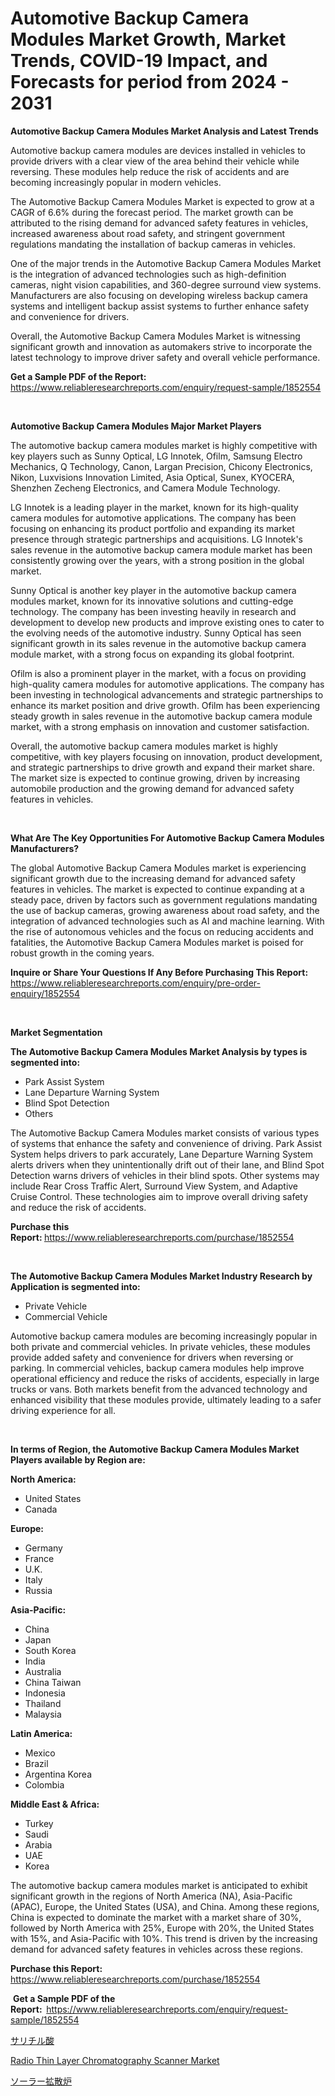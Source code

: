 <p><h1>Automotive Backup Camera Modules Market Growth, Market Trends, COVID-19 Impact, and Forecasts for period from 2024 - 2031</h1></p><p><strong>Automotive Backup Camera Modules Market Analysis and Latest Trends</strong></p>
<p><p>Automotive backup camera modules are devices installed in vehicles to provide drivers with a clear view of the area behind their vehicle while reversing. These modules help reduce the risk of accidents and are becoming increasingly popular in modern vehicles.</p><p>The Automotive Backup Camera Modules Market is expected to grow at a CAGR of 6.6% during the forecast period. The market growth can be attributed to the rising demand for advanced safety features in vehicles, increased awareness about road safety, and stringent government regulations mandating the installation of backup cameras in vehicles.</p><p>One of the major trends in the Automotive Backup Camera Modules Market is the integration of advanced technologies such as high-definition cameras, night vision capabilities, and 360-degree surround view systems. Manufacturers are also focusing on developing wireless backup camera systems and intelligent backup assist systems to further enhance safety and convenience for drivers.</p><p>Overall, the Automotive Backup Camera Modules Market is witnessing significant growth and innovation as automakers strive to incorporate the latest technology to improve driver safety and overall vehicle performance.</p></p>
<p><strong>Get a Sample PDF of the Report:&nbsp;</strong> <a href="https://www.reliableresearchreports.com/enquiry/request-sample/1852554">https://www.reliableresearchreports.com/enquiry/request-sample/1852554</a></p>
<p>&nbsp;</p>
<p><strong>Automotive Backup Camera Modules Major Market Players</strong></p>
<p><p>The automotive backup camera modules market is highly competitive with key players such as Sunny Optical, LG Innotek, Ofilm, Samsung Electro Mechanics, Q Technology, Canon, Largan Precision, Chicony Electronics, Nikon, Luxvisions Innovation Limited, Asia Optical, Sunex, KYOCERA, Shenzhen Zecheng Electronics, and Camera Module Technology. </p><p>LG Innotek is a leading player in the market, known for its high-quality camera modules for automotive applications. The company has been focusing on enhancing its product portfolio and expanding its market presence through strategic partnerships and acquisitions. LG Innotek's sales revenue in the automotive backup camera module market has been consistently growing over the years, with a strong position in the global market.</p><p>Sunny Optical is another key player in the automotive backup camera modules market, known for its innovative solutions and cutting-edge technology. The company has been investing heavily in research and development to develop new products and improve existing ones to cater to the evolving needs of the automotive industry. Sunny Optical has seen significant growth in its sales revenue in the automotive backup camera module market, with a strong focus on expanding its global footprint.</p><p>Ofilm is also a prominent player in the market, with a focus on providing high-quality camera modules for automotive applications. The company has been investing in technological advancements and strategic partnerships to enhance its market position and drive growth. Ofilm has been experiencing steady growth in sales revenue in the automotive backup camera module market, with a strong emphasis on innovation and customer satisfaction.</p><p>Overall, the automotive backup camera modules market is highly competitive, with key players focusing on innovation, product development, and strategic partnerships to drive growth and expand their market share. The market size is expected to continue growing, driven by increasing automobile production and the growing demand for advanced safety features in vehicles.</p></p>
<p>&nbsp;</p>
<p><strong>What Are The Key Opportunities For Automotive Backup Camera Modules Manufacturers?</strong></p>
<p><p>The global Automotive Backup Camera Modules market is experiencing significant growth due to the increasing demand for advanced safety features in vehicles. The market is expected to continue expanding at a steady pace, driven by factors such as government regulations mandating the use of backup cameras, growing awareness about road safety, and the integration of advanced technologies such as AI and machine learning. With the rise of autonomous vehicles and the focus on reducing accidents and fatalities, the Automotive Backup Camera Modules market is poised for robust growth in the coming years.</p></p>
<p><strong>Inquire or Share Your Questions If Any Before Purchasing This Report:</strong> <a href="https://www.reliableresearchreports.com/enquiry/pre-order-enquiry/1852554">https://www.reliableresearchreports.com/enquiry/pre-order-enquiry/1852554</a></p>
<p>&nbsp;</p>
<p><strong>Market Segmentation</strong></p>
<p><strong>The Automotive Backup Camera Modules Market Analysis by types is segmented into:</strong></p>
<p><ul><li>Park Assist System</li><li>Lane Departure Warning System</li><li>Blind Spot Detection</li><li>Others</li></ul></p>
<p><p>The Automotive Backup Camera Modules market consists of various types of systems that enhance the safety and convenience of driving. Park Assist System helps drivers to park accurately, Lane Departure Warning System alerts drivers when they unintentionally drift out of their lane, and Blind Spot Detection warns drivers of vehicles in their blind spots. Other systems may include Rear Cross Traffic Alert, Surround View System, and Adaptive Cruise Control. These technologies aim to improve overall driving safety and reduce the risk of accidents.</p></p>
<p><strong>Purchase this Report:&nbsp;</strong><a href="https://www.reliableresearchreports.com/purchase/1852554">https://www.reliableresearchreports.com/purchase/1852554</a></p>
<p>&nbsp;</p>
<p><strong>The Automotive Backup Camera Modules Market Industry Research by Application is segmented into:</strong></p>
<p><ul><li>Private Vehicle</li><li>Commercial Vehicle</li></ul></p>
<p><p>Automotive backup camera modules are becoming increasingly popular in both private and commercial vehicles. In private vehicles, these modules provide added safety and convenience for drivers when reversing or parking. In commercial vehicles, backup camera modules help improve operational efficiency and reduce the risks of accidents, especially in large trucks or vans. Both markets benefit from the advanced technology and enhanced visibility that these modules provide, ultimately leading to a safer driving experience for all.</p></p>
<p>&nbsp;</p>
<p><strong>In terms of Region, the Automotive Backup Camera Modules Market Players available by Region are:</strong></p>
<p>
    <p> <strong> North America: </strong>
        <ul>
            <li>United States</li>
            <li>Canada</li>
        </ul>
        </p> 
    <p> <strong> Europe: </strong>
        <ul>
            <li>Germany</li>
            <li>France</li>
            <li>U.K.</li>
            <li>Italy</li>
            <li>Russia</li>
        </ul>
        </p> 
    <p> <strong> Asia-Pacific: </strong>
        <ul>
            <li>China</li>
            <li>Japan</li>
            <li>South Korea</li>
            <li>India</li>
            <li>Australia</li>
            <li>China Taiwan</li>
            <li>Indonesia</li>
            <li>Thailand</li>
            <li>Malaysia</li>
        </ul>
        </p> 
    <p> <strong> Latin America: </strong>
        <ul>
            <li>Mexico</li>
            <li>Brazil</li>
            <li>Argentina Korea</li>
            <li>Colombia</li>
        </ul>
        </p> 
    <p> <strong> Middle East & Africa: </strong>
        <ul>
            <li>Turkey</li>
            <li>Saudi</li>
            <li>Arabia</li>
            <li>UAE</li>
            <li>Korea</li>
        </ul>
    </p>
    </p>
<p><p>The automotive backup camera modules market is anticipated to exhibit significant growth in the regions of North America (NA), Asia-Pacific (APAC), Europe, the United States (USA), and China. Among these regions, China is expected to dominate the market with a market share of 30%, followed by North America with 25%, Europe with 20%, the United States with 15%, and Asia-Pacific with 10%. This trend is driven by the increasing demand for advanced safety features in vehicles across these regions.</p></p>
<p><strong>Purchase this Report: </strong><a href="https://www.reliableresearchreports.com/purchase/1852554">https://www.reliableresearchreports.com/purchase/1852554</a></p>
<p>&nbsp;<strong>Get a Sample PDF of the Report:&nbsp;&nbsp;</strong><a href="https://www.reliableresearchreports.com/enquiry/request-sample/1852554">https://www.reliableresearchreports.com/enquiry/request-sample/1852554</a></p>
<p><strong></strong></p>
<p><p><a href="https://medium.com/@zoetazuur/%E3%82%B5%E3%83%AA%E3%83%81%E3%83%AB%E9%85%B8%E5%B8%82%E5%A0%B4%E5%B1%95%E6%9C%9B-%E7%94%A3%E6%A5%AD%E6%A6%82%E8%A6%81%E3%81%A8%E4%BA%88%E6%B8%AC-2024%E5%B9%B4%E3%81%8B%E3%82%892031%E5%B9%B4%E3%81%BE%E3%81%A7-a079d1b7ab1c">サリチル酸</a></p><p><a href="https://view.publitas.com/reportprime-1/radio-thin-layer-chromatography-scanner-market-share-market-new-trends-analysis-report-by-type-by-application-by-end-use-by-region-and-segment-forecasts-2023-2030/">Radio Thin Layer Chromatography Scanner Market</a></p><p><a href="https://medium.com/@keeganbarrows2023/2024%E5%B9%B4%E3%81%8B%E3%82%892031%E5%B9%B4%E3%81%BE%E3%81%A7%E3%81%AE%E6%9C%9F%E9%96%93%E3%81%AE%E5%A4%AA%E9%99%BD%E6%8B%A1%E6%95%A3%E7%82%89%E5%B8%82%E5%A0%B4%E5%88%86%E6%9E%90%E3%81%A8%E3%82%B5%E3%82%A4%E3%82%BA%E4%BA%88%E6%B8%AC-459af1ff3939">ソーラー拡散炉</a></p></p>
